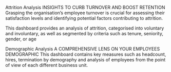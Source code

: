   Attrition Analysis
INSIGHTS TO CURB TURNOVER AND BOOST RETENTION
Grasping the organisation’s employee turnover is crucial for assessing their satisfaction levels and identifying potential factors contributing to attrition. 

This dashboard provides an analysis of attrition, categorised into voluntary and involuntary, as well as segmented by criteria such as tenure, seniority, gender, or age

Demographic Analysis
A COMPREHENSIVE LENS ON YOUR EMPLOYEES DEMOGRAPHIC
This dashboard contains key measures such as headcount, hires, termination by demography and analysis of employees from the point of view of each different business unit.
